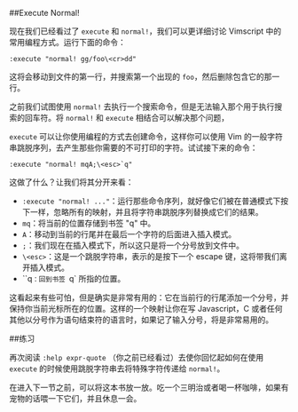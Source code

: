 ##Execute Normal!

现在我们已经看过了 `execute` 和 `normal!`，我们可以更详细讨论 Vimscript 中的常用编程方式。运行下面的命令：

```vim
:execute "normal! gg/foo\<cr>dd"
```

这将会移动到文件的第一行，并搜索第一个出现的 `foo`，然后删除包含它的那一行。

之前我们试图使用 `normal!` 去执行一个搜索命令，但是无法输入那个用于执行搜索的回车符。将 `normal!` 和 `execute` 相结合可以解决那个问题，

`execute` 可以让你使用编程的方式去创建命令，这样你可以使用 Vim 的一般字符串跳脱序列，去产生那些你需要的不可打印的字符。试试接下来的命令：

```vim
:execute "normal! mqA;\<esc>`q"
```

这做了什么？让我们将其分开来看：
- `:execute "normal! ..."`：运行那些命令序列，就好像它们被在普通模式下按下一样，忽略所有的映射，并且将字符串跳脱序列替换成它们的结果。
- `mq`：将当前的位置存储到书签 "q" 中。
- `A`：移动到当前的行尾并在最后一个字符的后面进入插入模式。
- `;`：我们现在在插入模式下，所以这只是将一个分号放到文件中。
- `\<esc>`：这是一个跳脱字符串，表示的是按下一个 escape 键，这将带我们离开插入模式。
- ``q`：回到书签 `q` 所指的位置。

这看起来有些可怕，但是确实是非常有用的：它在当前行的行尾添加一个分号，并保持你当前光标所在的位置。这样的一个映射让你在写 Javascript，C 或者任何其他以分号作为语句结束符的语言时，如果记了输入分号，将是非常易用的。

##练习

再次阅读 `:help expr-quote` （你之前已经看过）去使你回忆起如何在使用 `execute` 的时候使用跳脱字符串去将特殊字符传递给 `normal!`。

在进入下一节之前，可以将这本书放一放。吃一个三明治或者喝一杯咖啡，如果有宠物的话喂一下它们，并且休息一会。
